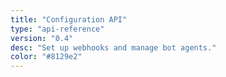 ```yaml
---
title: "Configuration API"
type: "api-reference"
version: "0.4"
desc: "Set up webhooks and manage bot agents."
color: "#8129e2"
---
```

